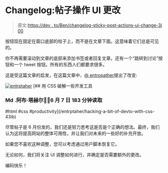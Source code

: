 # Changelog:帖子操作 UI 更改

> 原文:[https://dev . to/Ben/changelog-sticky-post-actions-ui-change-3i 00](https://dev.to/ben/changelog-sticky-post-actions-ui-change-3i00)

按钮现在固定在窗口底部的柱子上，而不是在文章下面。这意味着它们总是可见的。

你不再需要滚动到文章的底部来添加书签或者回复文章。还有一个“跳转到讨论”按钮和一个 tweet 按钮。所有的东西人们都要求很多。

这是受这篇文章的启发，在这篇文章中，[@ entropather](https://dev.to/entrptaher)提出了改变:

[![entrptaher](../Images/ee0850bb4536ed31f6bd01ade001b0c7.png)](/entrptaher) [## 用 CSS 破解一些开发工具

### Md .阿布·塔赫尔👨‍💻6 月 7 日 183 分钟读取

#html #css #productivity](/entrptaher/hacking-a-bit-of-devto-with-css-43ib)

尽管帖子是 6 月份发的，我们还是努力思考这是否是个正确的想法。最终，我们认为这将提高网站的整体可用性，并让我们对未来的一些好的补充开放。

如果您不喜欢这种调整，您可以考虑通过用户脚本恢复它。

无论如何，我们将关注 UI 调整如何进行，并确定是否需要额外的更改。

编码快乐！